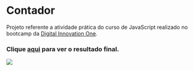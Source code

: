 <h1>Contador</h1>

<p>Projeto referente a atividade prática do curso de JavaScript realizado no bootcamp da <a href="https://certificates.digitalinnovation.one/FFB3E3FD" target="_blank">Digital Innovation One</a>.</p>

<h3>Clique <a href="https://willamessilv.github.io/Contador/" target="_blank">aqui</a> para ver o resultado final.</h3>

<img src="./assets/img/contador.gif" />